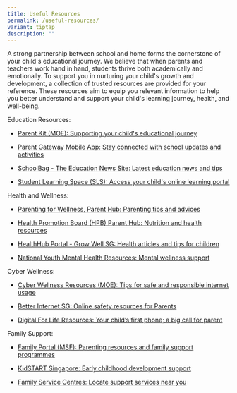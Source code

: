 ```yaml
---
title: Useful Resources
permalink: /useful-resources/
variant: tiptap
description: ""
---
```

<p></p>
<p>A strong partnership between school and home forms the cornerstone of
your child's educational journey. We believe that when parents and teachers
work hand in hand, students thrive both academically and emotionally. To
support you in nurturing your child's growth and development, a collection
of trusted resources are provided for your reference. These resources aim
to equip you relevant information to help you better understand and support
your child's learning journey, health, and well-being.</p>
<p>Education Resources:</p>
<ul>
<li>
<p><a href="https://www.moe.gov.sg/parentkit" rel="noopener noreferrer nofollow" target="_blank"><u>Parent Kit (MOE): Supporting your child's educational journey</u></a>
</p>
</li>
<li>
<p><a href="https://pg.moe.edu.sg/" rel="noopener noreferrer nofollow" target="_blank"><u>Parent Gateway Mobile App: Stay connected with school updates and activities</u></a>
</p>
</li>
<li>
<p><a href="https://www.schoolbag.edu.sg/" rel="noopener noreferrer nofollow" target="_blank"><u>SchoolBag - The Education News Site: Latest education news and tips</u></a>
</p>
</li>
<li>
<p><a href="https://www.learning.moe.edu.sg/" rel="noopener noreferrer nofollow" target="_blank"><u>Student Learning Space (SLS): Access your child's online learning portal</u></a>
</p>
</li>
</ul>
<p>Health and Wellness:</p>
<ul>
<li>
<p><a href="https://www.healthhub.sg/programmes/parent-hub/parentingforwellness" rel="noopener noreferrer nofollow" target="_blank"><u>Parenting for Wellness, Parent Hub: Parenting tips and advices</u></a>
</p>
</li>
<li>
<p><a href="https://www.healthhub.sg/programmes/parent-hub" rel="noopener noreferrer nofollow" target="_blank"><u>Health Promotion Board (HPB) Parent Hub: Nutrition and health resources</u></a>
</p>
</li>
<li>
<p><a href="https://www.healthhub.sg/programmes/parent-hub/grow-well-sg/support?utm_source=google&amp;utm_medium=paid-search&amp;utm_campaign=fy25-gwsg&amp;utm_content=support&amp;gad_source=1#parents" rel="noopener noreferrer nofollow" target="_blank"><u>HealthHub Portal - Grow Well SG: Health articles and tips for children</u></a>
</p>
</li>
<li>
<p><a href="https://www.ncss.gov.sg/research-and-insights/community-resources/mental-well-being" rel="noopener noreferrer nofollow" target="_blank"><u>National Youth Mental Health Resources: Mental wellness support</u></a>
</p>
</li>
</ul>
<p>Cyber Wellness:</p>
<ul>
<li>
<p><a href="https://www.moe.gov.sg/education-in-sg/our-programmes/cyber-wellness" rel="noopener noreferrer nofollow" target="_blank"><u>Cyber Wellness Resources (MOE): Tips for safe and responsible internet usage</u></a>
</p>
</li>
<li>
<p><a href="https://www.digitalforlife.gov.sg/parent" rel="noopener noreferrer nofollow" target="_blank"><u>Better Internet SG: Online safety resources for Parents</u></a>
</p>
</li>
<li>
<p><a href="https://www.digitalforlife.gov.sg/learn/resources/all-resources/their-first-phone-a-big-call-for-parents" rel="noopener noreferrer nofollow" target="_blank"><u>Digital For Life Resources: Your child’s first phone; a big call for parent</u></a>
</p>
</li>
</ul>
<p>Family Support:</p>
<ul>
<li>
<p><a href="https://familiesforlife.sg/pages/Article/Parenting-Programmes?utm_source=google&amp;utm_medium=sem&amp;utm_campaign=fflparenting-sem&amp;gad_source=1" rel="noopener noreferrer nofollow" target="_blank"><u>Family Portal (MSF): Parenting resources and family support programmes</u></a>
</p>
</li>
<li>
<p><a href="https://kidstart.sg/?utm_source=Google&amp;utm_medium=SEM&amp;utm_campaign=AOSEM&amp;utm_content=FY25&amp;gad_source=1&amp;gad_campaignid=21815425897&amp;gbraid=0AAAAA908DLsQV-E0-Q8Bt9Gx9SsxELwbX&amp;gclid=CjwKCAjw24vBBhABEiwANFG7y87mEQoFdXQy9eY32X97tPs-HyQ-nNc7bMJkb2pDFh6WwC9fuZnVgBoC9x8QAvD_BwE" rel="noopener noreferrer nofollow" target="_blank"><u>KidSTART Singapore: Early childhood development support</u></a>
</p>
</li>
<li>
<p><a href="https://www.msf.gov.sg/our-services/directories" rel="noopener noreferrer nofollow" target="_blank"><u>Family Service Centres: Locate support services near you</u></a>
</p>
</li>
</ul>
<p></p>
